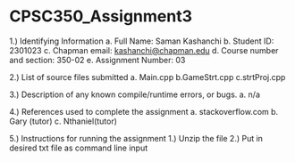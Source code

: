 # CPSC350_Assignment3

1.) Identifying Information 
a. Full Name: Saman Kashanchi 
b. Student ID: 2301023 
c. Chapman email: kashanchi@chapman.edu 
d. Course number and section: 350-02 e.
Assignment Number: 03

2.) List of source files submitted 
a. Main.cpp 
b.GameStrt.cpp 
c.strtProj.cpp

3.) Description of any known compile/runtime errors, or bugs. 
a. n/a

4.) References used to complete the assignment 
a. stackoverflow.com 
b. Gary (tutor) 
c. Nthaniel(tutor)

5.) Instructions for running the assignment 
1.) Unzip the file 
2.) Put in desired txt file as command line input
